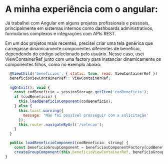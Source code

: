 # A minha experiência com o angular:

  Já trabalhei com Angular em alguns projetos profissionais e pessoais, principalmente em sistemas internos como dashboards
  administrativos, formulários complexos e integrações com APIs REST.
  
  Em um dos projetos mais recentes, precisei criar uma tela genérica que carregasse dinamicamente componentes diferentes
  de benefício, dependendo do código selecionado pelo usuário. Nesse caso, usei ViewContainerRef junto com uma factory
  para instanciar dinamicamente os componentes filhos, como no exemplo abaixo:


```javascript
  @ViewChild('beneficios', { static: true, read: ViewContainerRef })
  beneficioViewContainerRef!: ViewContainerRef;
  
  ngOnInit(): void {
    const codBeneficio = sessionStorage.getItem('codBeneficio');
    if (codBeneficio) {
      this.loadBeneficioComponent(codBeneficio);
    } else {
      this.toast.warning({
        message: 'Não foi possível prosseguir com a solicitação'
      });
      this.router.navigateByUrl('/selecao');
    }
  }

  public loadBeneficioComponent(codBeneficio: string) {
    const beneficioGroupComponent = beneficiosComponentFactory[codBeneficio];
    createGroupComponent(this.beneficioViewContainerRef, beneficioGroupComponent);
}
```

